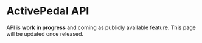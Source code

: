 # ActivePedal API

API is **work in progress** and coming as publicly available feature. This page will be updated once released.